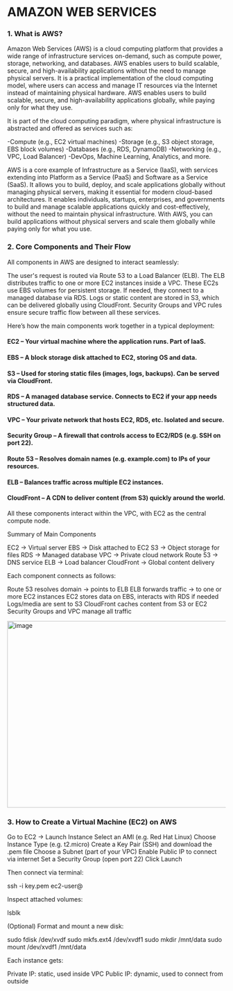 # AMAZON WEB SERVICES

### 1. What is AWS?

Amazon Web Services (AWS) is a cloud computing platform that provides a wide range of infrastructure services on-demand, such as compute power, storage, networking, and databases.
AWS enables users to build scalable, secure, and high-availability applications without the need to manage physical servers.
It is a practical implementation of the cloud computing model, where users can access and manage IT resources via the Internet instead of maintaining physical hardware.
AWS enables users to build scalable, secure, and high-availability applications globally, while paying only for what they use.

It is part of the cloud computing paradigm, where physical infrastructure is abstracted and offered as services such as:

-Compute (e.g., EC2 virtual machines)
-Storage (e.g., S3 object storage, EBS block volumes)
-Databases (e.g., RDS, DynamoDB)
-Networking (e.g., VPC, Load Balancer)
-DevOps, Machine Learning, Analytics, and more.

AWS is a core example of Infrastructure as a Service (IaaS), with services extending into Platform as a Service (PaaS) and Software as a Service (SaaS).
It allows you to build, deploy, and scale applications globally without managing physical servers, making it essential for modern cloud-based architectures.
It enables individuals, startups, enterprises, and governments to build and manage scalable applications quickly and cost-effectively, without the need to maintain physical infrastructure.
With AWS, you can build applications without physical servers and scale them globally while paying only for what you use.

### 2. Core Components and Their Flow

All components in AWS are designed to interact seamlessly:

The user's request is routed via Route 53 to a Load Balancer (ELB).
The ELB distributes traffic to one or more EC2 instances inside a VPC.
These EC2s use EBS volumes for persistent storage.
If needed, they connect to a managed database via RDS.
Logs or static content are stored in S3, which can be delivered globally using CloudFront.
Security Groups and VPC rules ensure secure traffic flow between all these services.

Here’s how the main components work together in a typical deployment:

#### EC2 – Your virtual machine where the application runs. Part of IaaS.
#### EBS – A block storage disk attached to EC2, storing OS and data.
#### S3 – Used for storing static files (images, logs, backups). Can be served via CloudFront.
#### RDS – A managed database service. Connects to EC2 if your app needs structured data.
#### VPC – Your private network that hosts EC2, RDS, etc. Isolated and secure.
#### Security Group – A firewall that controls access to EC2/RDS (e.g. SSH on port 22).
#### Route 53 – Resolves domain names (e.g. example.com) to IPs of your resources.
#### ELB – Balances traffic across multiple EC2 instances.
#### CloudFront – A CDN to deliver content (from S3) quickly around the world.

All these components interact within the VPC, with EC2 as the central compute node.

Summary of Main Components

EC2 → Virtual server
EBS → Disk attached to EC2
S3 → Object storage for files
RDS → Managed database
VPC → Private cloud network
Route 53 → DNS service
ELB → Load balancer
CloudFront → Global content delivery

Each component connects as follows:

Route 53 resolves domain → points to ELB
ELB forwards traffic → to one or more EC2 instances
EC2 stores data on EBS, interacts with RDS if needed
Logs/media are sent to S3
CloudFront caches content from S3 or EC2
Security Groups and VPC manage all traffic

<img width="716" height="431" alt="image" src="https://github.com/user-attachments/assets/1b692068-e36a-4cd9-98a1-f7fbf574a0c3" />

### 3. How to Create a Virtual Machine (EC2) on AWS

Go to EC2 → Launch Instance
Select an AMI (e.g. Red Hat Linux)
Choose Instance Type (e.g. t2.micro)
Create a Key Pair (SSH) and download the .pem file
Choose a Subnet (part of your VPC)
Enable Public IP to connect via internet
Set a Security Group (open port 22)
Click Launch

Then connect via terminal:

ssh -i key.pem ec2-user@<Public-IP>

Inspect attached volumes:

lsblk

(Optional) Format and mount a new disk:

sudo fdisk /dev/xvdf
sudo mkfs.ext4 /dev/xvdf1
sudo mkdir /mnt/data
sudo mount /dev/xvdf1 /mnt/data

Each instance gets:

Private IP: static, used inside VPC
Public IP: dynamic, used to connect from outside

